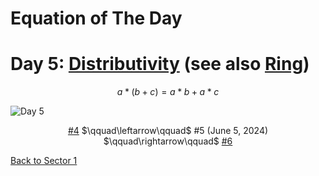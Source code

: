 # Equation of The Day

# Day 5: [Distributivity](https://en.wikipedia.org/wiki/Distributive_property) (see also [Ring](https://en.wikipedia.org/wiki/Ring_(mathematics)))

$$a*(b+c)=a*b+a*c$$

<picture><img alt="Day 5" src="0005.png"></picture>

<center><a href="0004.html">#4</a> $\qquad\leftarrow\qquad$ #5 (June 5, 2024) $\qquad\rightarrow\qquad$ <a href="0006.html">#6</a></center>

[Back to Sector 1](../0-63.md)

<script src="https://utteranc.es/client.js" repo="12AbBa/eotd" issue-term="pathname" theme="github-light" crossorigin="anonymous" async> </script>